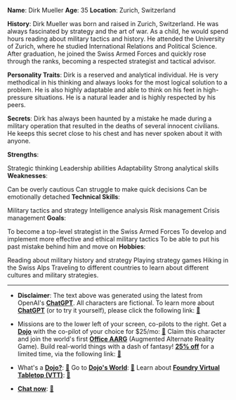 
**Name**: Dirk Mueller
**Age**: 35
**Location**: Zurich, Switzerland

**History**:
Dirk Mueller was born and raised in Zurich, Switzerland. He was always fascinated by strategy and the art of war. As a child, he would spend hours reading about military tactics and history. He attended the University of Zurich, where he studied International Relations and Political Science. After graduation, he joined the Swiss Armed Forces and quickly rose through the ranks, becoming a respected strategist and tactical advisor.

**Personality Traits**:
Dirk is a reserved and analytical individual. He is very methodical in his thinking and always looks for the most logical solution to a problem. He is also highly adaptable and able to think on his feet in high-pressure situations. He is a natural leader and is highly respected by his peers.

**Secrets**:
Dirk has always been haunted by a mistake he made during a military operation that resulted in the deaths of several innocent civilians. He keeps this secret close to his chest and has never spoken about it with anyone.

**Strengths**:

Strategic thinking
Leadership abilities
Adaptability
Strong analytical skills
**Weaknesses**:

Can be overly cautious
Can struggle to make quick decisions
Can be emotionally detached
**Technical Skills**:

Military tactics and strategy
Intelligence analysis
Risk management
Crisis management
**Goals**:

To become a top-level strategist in the Swiss Armed Forces
To develop and implement more effective and ethical military tactics
To be able to put his past mistake behind him and move on
**Hobbies**:

Reading about military history and strategy
Playing strategy games
Hiking in the Swiss Alps
Traveling to different countries to learn about different cultures and military strategies.

---
* **Disclaimer**: The text above was generated using the latest from OpenAI's [**ChatGPT**](https://openai.com/blog/chatgpt/).  All characters are fictional.  To learn more about [**ChatGPT**](https://openai.com/blog/chatgpt/) (or to try it yourself), please click the following link: [:closed_book:](https://openai.com/blog/chatgpt/)

* Missions are to the lower left of your screen, co-pilots to the right. Get a [**Dojo**](https://workmates.live/marketplace) with the co-pilot of your choice for $25/mo: [:green_book:](https://workmates.live/marketplace) Claim this character and join the world's first [**Office AARG**](https://dojos.world) (Augmented Alternate Reality Game). Build real-world things with a dash of fantasy! [**25% off**](https://blog.workmates.live/deal-on-a-dojo) for a limited time, via the following link: [:green_book:](https://blog.workmates.live/deal-on-a-dojo) 

* What's a [**Dojo?**](https://workdojos.com): [:blue_book:](https://workdojos.com)  Go to [**Dojo's World**](https://dojos.world): [:blue_book:](https://dojos.world)  Learn about [**Foundry Virtual Tabletop (VTT)**](https://foundryvtt.com): [:closed_book:](https://foundryvtt.com/)

* [**Chat now**](https://chat.workmates.live/channel/support): [:ledger:](https://chat.workmates.live/channel/support)
